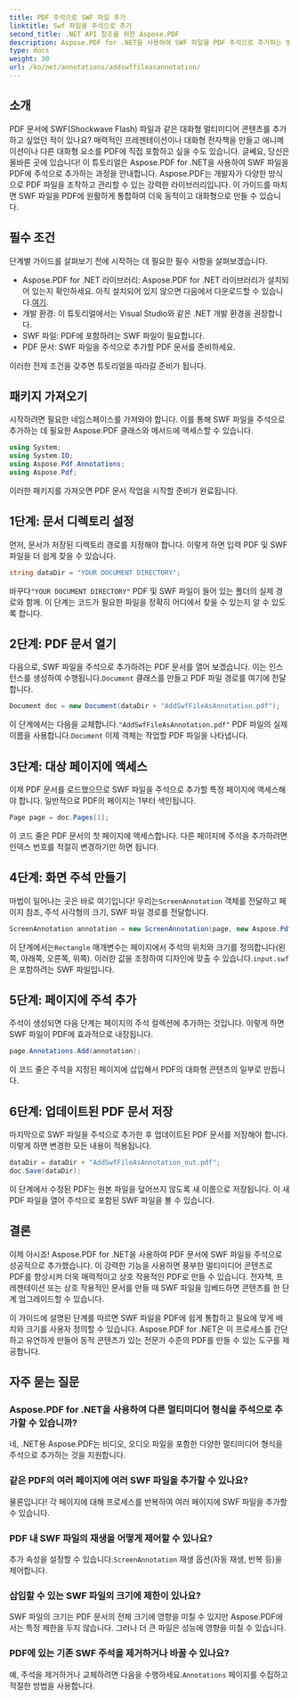 ```yaml
---
title: PDF 주석으로 SWF 파일 추가
linktitle: Swf 파일을 주석으로 추가
second_title: .NET API 참조를 위한 Aspose.PDF
description: Aspose.PDF for .NET을 사용하여 SWF 파일을 PDF 주석으로 추가하는 방법을 알아보세요. 이 자세한 튜토리얼을 통해 대화형 멀티미디어 콘텐츠로 PDF를 강화하세요.
type: docs
weight: 30
url: /ko/net/annotations/addswffileasannotation/
---
```

## 소개

PDF 문서에 SWF(Shockwave Flash) 파일과 같은 대화형 멀티미디어 콘텐츠를 추가하고 싶었던 적이 있나요? 매력적인 프레젠테이션이나 대화형 전자책을 만들고 애니메이션이나 다른 대화형 요소를 PDF에 직접 포함하고 싶을 수도 있습니다. 글쎄요, 당신은 올바른 곳에 있습니다! 이 튜토리얼은 Aspose.PDF for .NET을 사용하여 SWF 파일을 PDF에 주석으로 추가하는 과정을 안내합니다. Aspose.PDF는 개발자가 다양한 방식으로 PDF 파일을 조작하고 관리할 수 있는 강력한 라이브러리입니다. 이 가이드를 마치면 SWF 파일을 PDF에 원활하게 통합하여 더욱 동적이고 대화형으로 만들 수 있습니다.

## 필수 조건

단계별 가이드를 살펴보기 전에 시작하는 데 필요한 필수 사항을 살펴보겠습니다.

- Aspose.PDF for .NET 라이브러리: Aspose.PDF for .NET 라이브러리가 설치되어 있는지 확인하세요. 아직 설치되어 있지 않으면 다음에서 다운로드할 수 있습니다.[여기](https://releases.aspose.com/pdf/net/).
- 개발 환경: 이 튜토리얼에서는 Visual Studio와 같은 .NET 개발 환경을 권장합니다.
- SWF 파일: PDF에 포함하려는 SWF 파일이 필요합니다.
- PDF 문서: SWF 파일을 주석으로 추가할 PDF 문서를 준비하세요.

이러한 전제 조건을 갖추면 튜토리얼을 따라갈 준비가 됩니다.

## 패키지 가져오기

시작하려면 필요한 네임스페이스를 가져와야 합니다. 이를 통해 SWF 파일을 주석으로 추가하는 데 필요한 Aspose.PDF 클래스와 메서드에 액세스할 수 있습니다.

```csharp
using System;
using System.IO;
using Aspose.Pdf.Annotations;
using Aspose.Pdf;
```

이러한 패키지를 가져오면 PDF 문서 작업을 시작할 준비가 완료됩니다.

## 1단계: 문서 디렉토리 설정

먼저, 문서가 저장된 디렉토리 경로를 지정해야 합니다. 이렇게 하면 입력 PDF 및 SWF 파일을 더 쉽게 찾을 수 있습니다.

```csharp
string dataDir = "YOUR DOCUMENT DIRECTORY";
```

 바꾸다`"YOUR DOCUMENT DIRECTORY"` PDF 및 SWF 파일이 들어 있는 폴더의 실제 경로와 함께. 이 단계는 코드가 필요한 파일을 정확히 어디에서 찾을 수 있는지 알 수 있도록 합니다.

## 2단계: PDF 문서 열기

 다음으로, SWF 파일을 주석으로 추가하려는 PDF 문서를 열어 보겠습니다. 이는 인스턴스를 생성하여 수행됩니다.`Document` 클래스를 만들고 PDF 파일 경로를 여기에 전달합니다.

```csharp
Document doc = new Document(dataDir + "AddSwfFileAsAnnotation.pdf");
```

 이 단계에서는 다음을 교체합니다.`"AddSwfFileAsAnnotation.pdf"` PDF 파일의 실제 이름을 사용합니다.`Document` 이제 객체는 작업할 PDF 파일을 나타냅니다.

## 3단계: 대상 페이지에 액세스

이제 PDF 문서를 로드했으므로 SWF 파일을 주석으로 추가할 특정 페이지에 액세스해야 합니다. 일반적으로 PDF의 페이지는 1부터 색인됩니다.

```csharp
Page page = doc.Pages[1];
```

이 코드 줄은 PDF 문서의 첫 페이지에 액세스합니다. 다른 페이지에 주석을 추가하려면 인덱스 번호를 적절히 변경하기만 하면 됩니다.

## 4단계: 화면 주석 만들기

 마법이 일어나는 곳은 바로 여기입니다! 우리는`ScreenAnnotation` 객체를 전달하고 페이지 참조, 주석 사각형의 크기, SWF 파일 경로를 전달합니다.

```csharp
ScreenAnnotation annotation = new ScreenAnnotation(page, new Aspose.Pdf.Rectangle(0, 400, 600, 700), dataDir + "input.swf");
```

 이 단계에서는`Rectangle` 매개변수는 페이지에서 주석의 위치와 크기를 정의합니다(왼쪽, 아래쪽, 오른쪽, 위쪽). 이러한 값을 조정하여 디자인에 맞출 수 있습니다.`input.swf` 은 포함하려는 SWF 파일입니다.

## 5단계: 페이지에 주석 추가

주석이 생성되면 다음 단계는 페이지의 주석 컬렉션에 추가하는 것입니다. 이렇게 하면 SWF 파일이 PDF에 효과적으로 내장됩니다.

```csharp
page.Annotations.Add(annotation);
```

이 코드 줄은 주석을 지정된 페이지에 삽입해서 PDF의 대화형 콘텐츠의 일부로 만듭니다.

## 6단계: 업데이트된 PDF 문서 저장

마지막으로 SWF 파일을 주석으로 추가한 후 업데이트된 PDF 문서를 저장해야 합니다. 이렇게 하면 변경한 모든 내용이 적용됩니다.

```csharp
dataDir = dataDir + "AddSwfFileAsAnnotation_out.pdf";
doc.Save(dataDir);
```

이 단계에서 수정된 PDF는 원본 파일을 덮어쓰지 않도록 새 이름으로 저장됩니다. 이 새 PDF 파일을 열어 주석으로 포함된 SWF 파일을 볼 수 있습니다.

## 결론

이제 아시죠! Aspose.PDF for .NET을 사용하여 PDF 문서에 SWF 파일을 주석으로 성공적으로 추가했습니다. 이 강력한 기능을 사용하면 풍부한 멀티미디어 콘텐츠로 PDF를 향상시켜 더욱 매력적이고 상호 작용적인 PDF로 만들 수 있습니다. 전자책, 프레젠테이션 또는 상호 작용적인 문서를 만들 때 SWF 파일을 임베드하면 콘텐츠를 한 단계 업그레이드할 수 있습니다.

이 가이드에 설명된 단계를 따르면 SWF 파일을 PDF에 쉽게 통합하고 필요에 맞게 배치와 크기를 사용자 정의할 수 있습니다. Aspose.PDF for .NET은 이 프로세스를 간단하고 유연하게 만들어 동적 콘텐츠가 있는 전문가 수준의 PDF를 만들 수 있는 도구를 제공합니다.

## 자주 묻는 질문

### Aspose.PDF for .NET을 사용하여 다른 멀티미디어 형식을 주석으로 추가할 수 있습니까?
네, .NET용 Aspose.PDF는 비디오, 오디오 파일을 포함한 다양한 멀티미디어 형식을 주석으로 추가하는 것을 지원합니다.

### 같은 PDF의 여러 페이지에 여러 SWF 파일을 추가할 수 있나요?
물론입니다! 각 페이지에 대해 프로세스를 반복하여 여러 페이지에 SWF 파일을 추가할 수 있습니다.

### PDF 내 SWF 파일의 재생을 어떻게 제어할 수 있나요?
 추가 속성을 설정할 수 있습니다.`ScreenAnnotation` 재생 옵션(자동 재생, 반복 등)을 제어합니다.

### 삽입할 수 있는 SWF 파일의 크기에 제한이 있나요?
SWF 파일의 크기는 PDF 문서의 전체 크기에 영향을 미칠 수 있지만 Aspose.PDF에서는 특정 제한을 두지 않습니다. 그러나 더 큰 파일은 성능에 영향을 미칠 수 있습니다.

### PDF에 있는 기존 SWF 주석을 제거하거나 바꿀 수 있나요?
 예, 주석을 제거하거나 교체하려면 다음을 수행하세요.`Annotations` 페이지를 수집하고 적절한 방법을 사용합니다.